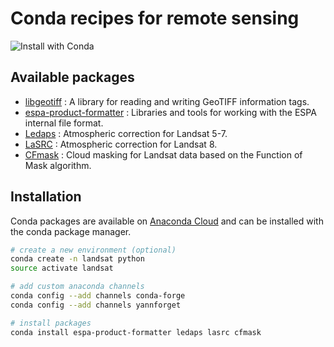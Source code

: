 # Conda recipes for remote sensing

![Install with Conda](https://anaconda.org/yannforget/ledaps/badges/installer/conda.svg)

## Available packages

* [libgeotiff](https://trac.osgeo.org/geotiff/) : A library for reading and writing GeoTIFF information tags.
* [espa-product-formatter](https://github.com/USGS-EROS/espa-product-formatter) : Libraries and tools for working with the ESPA internal file format.
* [Ledaps](https://github.com/USGS-EROS/espa-surface-reflectance/tree/master/ledaps) : Atmospheric correction for Landsat 5-7.
* [LaSRC](https://github.com/USGS-EROS/espa-surface-reflectance/tree/master/lasrc) : Atmospheric correction for Landsat 8.
* [CFmask](https://github.com/USGS-EROS/espa-cloud-masking/tree/master/cfmask) : Cloud masking for Landsat data based on the Function of Mask algorithm.

## Installation

Conda packages are available on [Anaconda Cloud](https://anaconda.org/yannforget/repo) and can be installed with the conda package manager.

``` bash
# create a new environment (optional)
conda create -n landsat python
source activate landsat

# add custom anaconda channels
conda config --add channels conda-forge
conda config --add channels yannforget

# install packages
conda install espa-product-formatter ledaps lasrc cfmask
```
